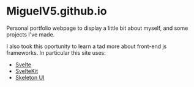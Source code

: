 # MiguelV5.github.io

Personal portfolio webpage to display a little bit about myself, and some projects I've made.

I also took this oportunity to learn a tad more about front-end js frameworks. In particular this site uses:

- [Svelte](https://svelte.dev/)
- [SvelteKit](https://kit.svelte.dev/)
- [Skeleton UI](https://www.skeleton.dev/)
